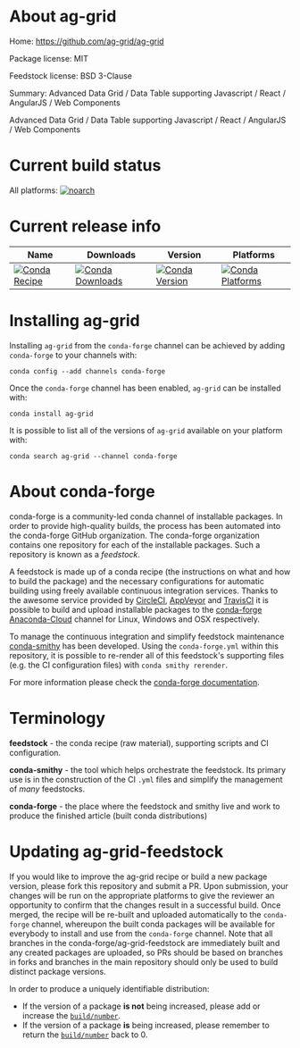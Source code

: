 About ag-grid
=============

Home: https://github.com/ag-grid/ag-grid

Package license: MIT

Feedstock license: BSD 3-Clause

Summary: Advanced Data Grid / Data Table supporting Javascript / React / AngularJS / Web Components

Advanced Data Grid / Data Table supporting Javascript / React / AngularJS / Web Components


Current build status
====================

All platforms:
[![noarch](https://img.shields.io/circleci/project/github/conda-forge/ag-grid-feedstock/master.svg?label=noarch)](https://circleci.com/gh/conda-forge/ag-grid-feedstock)

Current release info
====================

| Name | Downloads | Version | Platforms |
| --- | --- | --- | --- |
| [![Conda Recipe](https://img.shields.io/badge/recipe-ag--grid-green.svg)](https://anaconda.org/conda-forge/ag-grid) | [![Conda Downloads](https://img.shields.io/conda/dn/conda-forge/ag-grid.svg)](https://anaconda.org/conda-forge/ag-grid) | [![Conda Version](https://img.shields.io/conda/vn/conda-forge/ag-grid.svg)](https://anaconda.org/conda-forge/ag-grid) | [![Conda Platforms](https://img.shields.io/conda/pn/conda-forge/ag-grid.svg)](https://anaconda.org/conda-forge/ag-grid) |

Installing ag-grid
==================

Installing `ag-grid` from the `conda-forge` channel can be achieved by adding `conda-forge` to your channels with:

```
conda config --add channels conda-forge
```

Once the `conda-forge` channel has been enabled, `ag-grid` can be installed with:

```
conda install ag-grid
```

It is possible to list all of the versions of `ag-grid` available on your platform with:

```
conda search ag-grid --channel conda-forge
```


About conda-forge
=================

conda-forge is a community-led conda channel of installable packages.
In order to provide high-quality builds, the process has been automated into the
conda-forge GitHub organization. The conda-forge organization contains one repository
for each of the installable packages. Such a repository is known as a *feedstock*.

A feedstock is made up of a conda recipe (the instructions on what and how to build
the package) and the necessary configurations for automatic building using freely
available continuous integration services. Thanks to the awesome service provided by
[CircleCI](https://circleci.com/), [AppVeyor](http://www.appveyor.com/)
and [TravisCI](https://travis-ci.org/) it is possible to build and upload installable
packages to the [conda-forge](https://anaconda.org/conda-forge)
[Anaconda-Cloud](http://docs.anaconda.org/) channel for Linux, Windows and OSX respectively.

To manage the continuous integration and simplify feedstock maintenance
[conda-smithy](http://github.com/conda-forge/conda-smithy) has been developed.
Using the ``conda-forge.yml`` within this repository, it is possible to re-render all of
this feedstock's supporting files (e.g. the CI configuration files) with ``conda smithy rerender``.

For more information please check the [conda-forge documentation](https://conda-forge.org/docs/).

Terminology
===========

**feedstock** - the conda recipe (raw material), supporting scripts and CI configuration.

**conda-smithy** - the tool which helps orchestrate the feedstock.
                   Its primary use is in the construction of the CI ``.yml`` files
                   and simplify the management of *many* feedstocks.

**conda-forge** - the place where the feedstock and smithy live and work to
                  produce the finished article (built conda distributions)


Updating ag-grid-feedstock
==========================

If you would like to improve the ag-grid recipe or build a new
package version, please fork this repository and submit a PR. Upon submission,
your changes will be run on the appropriate platforms to give the reviewer an
opportunity to confirm that the changes result in a successful build. Once
merged, the recipe will be re-built and uploaded automatically to the
`conda-forge` channel, whereupon the built conda packages will be available for
everybody to install and use from the `conda-forge` channel.
Note that all branches in the conda-forge/ag-grid-feedstock are
immediately built and any created packages are uploaded, so PRs should be based
on branches in forks and branches in the main repository should only be used to
build distinct package versions.

In order to produce a uniquely identifiable distribution:
 * If the version of a package **is not** being increased, please add or increase
   the [``build/number``](http://conda.pydata.org/docs/building/meta-yaml.html#build-number-and-string).
 * If the version of a package **is** being increased, please remember to return
   the [``build/number``](http://conda.pydata.org/docs/building/meta-yaml.html#build-number-and-string)
   back to 0.